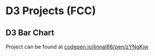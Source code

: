 # D3 Projects (FCC)

## D3 Bar Chart

Project can be found at [codepen.io/linnal86/pen/zYNgKjw](https://codepen.io/linnal86/pen/zYNgKjw)
